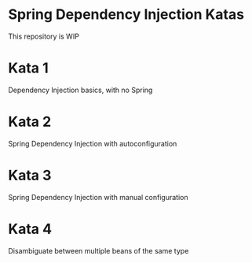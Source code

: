 # Spring Dependency Injection Katas

This repository is WIP

# Kata 1

Dependency Injection basics, with no Spring

# Kata 2

Spring Dependency Injection with autoconfiguration

# Kata 3

Spring Dependency Injection with manual configuration

# Kata 4

Disambiguate between multiple beans of the same type
